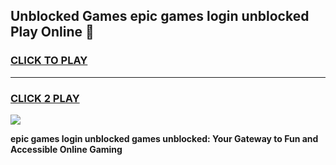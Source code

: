 
## Unblocked Games epic games login unblocked Play Online 👋
<h3>
<a href="https://news.freeplayer.one?title=epic_games_login_unblocked&ref=17F">CLICK TO PLAY</a></h3>
<hr>

<h3>
<a href="https://news.freeplayer.one?title=epic_games_login_unblocked&ref=17F">CLICK 2 PLAY</a>
  
</h3>

<a href="https://news.freeplayer.one?title=epic_games_login_unblocked&ref=17F/"><img src="https://clearcache.store/games.png"></a>


**epic games login unblocked games unblocked: Your Gateway to Fun and Accessible Online Gaming**

